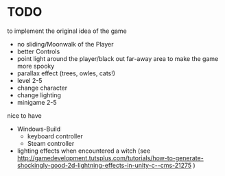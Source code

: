 # TODO
to implement the original idea of the game
* no sliding/Moonwalk of the Player
* better Controls
* point light around the player/black out far-away area to make the game more spooky
* parallax effect (trees, owles, cats!)
* level 2-5
 * change character
 * change lighting 
* minigame 2-5

nice to have
* Windows-Build 
  * keyboard controller
  * Steam controller
* lighting effects when encountered a witch (see http://gamedevelopment.tutsplus.com/tutorials/how-to-generate-shockingly-good-2d-lightning-effects-in-unity-c--cms-21275 )
